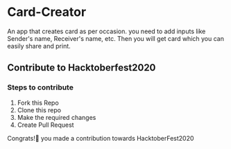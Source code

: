# Card-Creator
An app that creates card as per occasion. you need to add inputs like Sender's name, Receiver's name, etc. Then you will get card which you can easily share and print. 
##  Contribute to Hacktoberfest2020
### Steps to contribute

1. Fork this Repo
2. Clone this repo
3. Make the required changes 
4. Create Pull Request

Congrats!👏 you made a contribution towards HacktoberFest2020
